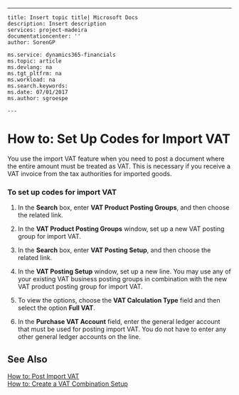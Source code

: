 ---
    title: Insert topic title| Microsoft Docs
    description: Insert description
    services: project-madeira
    documentationcenter: ''
    author: SorenGP

    ms.service: dynamics365-financials
    ms.topic: article
    ms.devlang: na
    ms.tgt_pltfrm: na
    ms.workload: na
    ms.search.keywords:
    ms.date: 07/01/2017
    ms.author: sgroespe

    ---
# How to: Set Up Codes for Import VAT
You use the import VAT feature when you need to post a document where the entire amount must be treated as VAT. This is necessary if you receive a VAT invoice from the tax authorities for imported goods.  
  
### To set up codes for import VAT  
  
1.  In the **Search** box, enter **VAT Product Posting Groups**, and then choose the related link.  
  
2.  In the **VAT Product Posting Groups** window, set up a new VAT posting group for import VAT.  
  
3.  In the **Search** box, enter **VAT Posting Setup**, and then choose the related link.  
  
4.  In the **VAT Posting Setup** window, set up a new line. You may use any of your existing VAT business posting groups in combination with the new VAT product posting group for import VAT.  
  
5.  To view the options, choose the **VAT Calculation Type** field and then select the option **Full VAT**.  
  
6.  In the **Purchase VAT Account** field, enter the general ledger account that must be used for posting import VAT. You do not have to enter any other general ledger accounts on the line.  
  
## See Also  
 [How to: Post Import VAT](../how-to-post-import-vat.md)   
 [How to: Create a VAT Combination Setup](../how-to-create-a-vat-combination-setup.md)